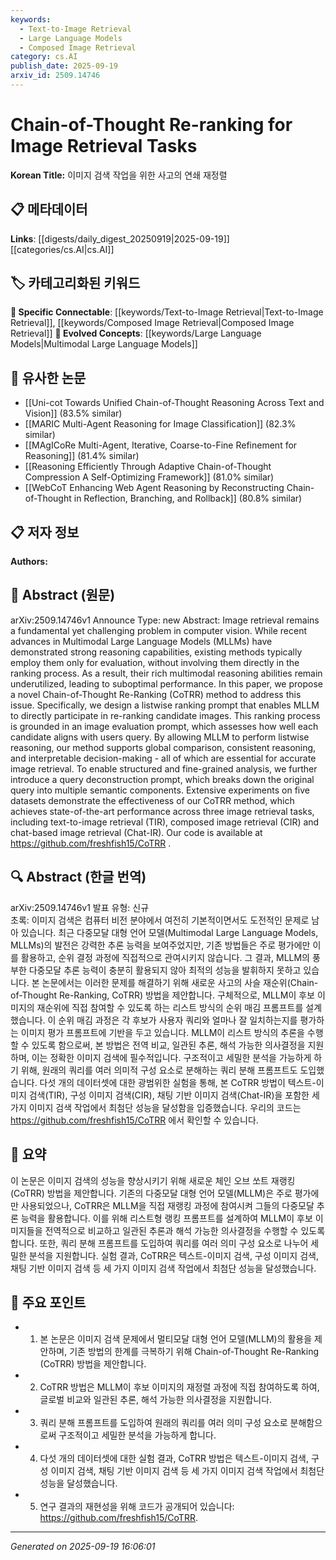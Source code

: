 ```yaml
---
keywords:
  - Text-to-Image Retrieval
  - Large Language Models
  - Composed Image Retrieval
category: cs.AI
publish_date: 2025-09-19
arxiv_id: 2509.14746
---
```


<!-- KEYWORD_LINKING_METADATA:
{
  "processed_timestamp": "2025-09-22 21:53:21.572684",
  "vocabulary_version": "1.0",
  "selected_keywords": [
    "Text-to-Image Retrieval",
    "Large Language Models",
    "Composed Image Retrieval"
  ],
  "rejected_keywords": [
    "Chain-of-Thought Re-Ranking",
    "Image Retrieval"
  ],
  "similarity_scores": {
    "Text-to-Image Retrieval": 0.8,
    "Large Language Models": 0.78,
    "Composed Image Retrieval": 0.79
  },
  "extraction_method": "AI_prompt_based",
  "budget_applied": true
}
-->


# Chain-of-Thought Re-ranking for Image Retrieval Tasks

**Korean Title:** 이미지 검색 작업을 위한 사고의 연쇄 재정렬

## 📋 메타데이터

**Links**: [[digests/daily_digest_20250919|2025-09-19]]   [[categories/cs.AI|cs.AI]]

## 🏷️ 카테고리화된 키워드
**🔗 Specific Connectable**: [[keywords/Text-to-Image Retrieval|Text-to-Image Retrieval]], [[keywords/Composed Image Retrieval|Composed Image Retrieval]]
**🚀 Evolved Concepts**: [[keywords/Large Language Models|Multimodal Large Language Models]]

## 🔗 유사한 논문
- [[Uni-cot Towards Unified Chain-of-Thought Reasoning Across Text and Vision]] (83.5% similar)
- [[MARIC Multi-Agent Reasoning for Image Classification]] (82.3% similar)
- [[MAgICoRe Multi-Agent, Iterative, Coarse-to-Fine Refinement for Reasoning]] (81.4% similar)
- [[Reasoning Efficiently Through Adaptive Chain-of-Thought Compression A Self-Optimizing Framework]] (81.0% similar)
- [[WebCoT Enhancing Web Agent Reasoning by Reconstructing Chain-of-Thought in Reflection, Branching, and Rollback]] (80.8% similar)

## 📋 저자 정보

**Authors:** 

## 📄 Abstract (원문)

arXiv:2509.14746v1 Announce Type: new 
Abstract: Image retrieval remains a fundamental yet challenging problem in computer vision. While recent advances in Multimodal Large Language Models (MLLMs) have demonstrated strong reasoning capabilities, existing methods typically employ them only for evaluation, without involving them directly in the ranking process. As a result, their rich multimodal reasoning abilities remain underutilized, leading to suboptimal performance. In this paper, we propose a novel Chain-of-Thought Re-Ranking (CoTRR) method to address this issue. Specifically, we design a listwise ranking prompt that enables MLLM to directly participate in re-ranking candidate images. This ranking process is grounded in an image evaluation prompt, which assesses how well each candidate aligns with users query. By allowing MLLM to perform listwise reasoning, our method supports global comparison, consistent reasoning, and interpretable decision-making - all of which are essential for accurate image retrieval. To enable structured and fine-grained analysis, we further introduce a query deconstruction prompt, which breaks down the original query into multiple semantic components. Extensive experiments on five datasets demonstrate the effectiveness of our CoTRR method, which achieves state-of-the-art performance across three image retrieval tasks, including text-to-image retrieval (TIR), composed image retrieval (CIR) and chat-based image retrieval (Chat-IR). Our code is available at https://github.com/freshfish15/CoTRR .

## 🔍 Abstract (한글 번역)

arXiv:2509.14746v1 발표 유형: 신규  
초록: 이미지 검색은 컴퓨터 비전 분야에서 여전히 기본적이면서도 도전적인 문제로 남아 있습니다. 최근 다중모달 대형 언어 모델(Multimodal Large Language Models, MLLMs)의 발전은 강력한 추론 능력을 보여주었지만, 기존 방법들은 주로 평가에만 이를 활용하고, 순위 결정 과정에 직접적으로 관여시키지 않습니다. 그 결과, MLLM의 풍부한 다중모달 추론 능력이 충분히 활용되지 않아 최적의 성능을 발휘하지 못하고 있습니다. 본 논문에서는 이러한 문제를 해결하기 위해 새로운 사고의 사슬 재순위(Chain-of-Thought Re-Ranking, CoTRR) 방법을 제안합니다. 구체적으로, MLLM이 후보 이미지의 재순위에 직접 참여할 수 있도록 하는 리스트 방식의 순위 매김 프롬프트를 설계했습니다. 이 순위 매김 과정은 각 후보가 사용자 쿼리와 얼마나 잘 일치하는지를 평가하는 이미지 평가 프롬프트에 기반을 두고 있습니다. MLLM이 리스트 방식의 추론을 수행할 수 있도록 함으로써, 본 방법은 전역 비교, 일관된 추론, 해석 가능한 의사결정을 지원하며, 이는 정확한 이미지 검색에 필수적입니다. 구조적이고 세밀한 분석을 가능하게 하기 위해, 원래의 쿼리를 여러 의미적 구성 요소로 분해하는 쿼리 분해 프롬프트도 도입했습니다. 다섯 개의 데이터셋에 대한 광범위한 실험을 통해, 본 CoTRR 방법이 텍스트-이미지 검색(TIR), 구성 이미지 검색(CIR), 채팅 기반 이미지 검색(Chat-IR)을 포함한 세 가지 이미지 검색 작업에서 최첨단 성능을 달성함을 입증했습니다. 우리의 코드는 https://github.com/freshfish15/CoTRR 에서 확인할 수 있습니다.

## 📝 요약

이 논문은 이미지 검색의 성능을 향상시키기 위해 새로운 체인 오브 쏘트 재랭킹(CoTRR) 방법을 제안합니다. 기존의 다중모달 대형 언어 모델(MLLM)은 주로 평가에만 사용되었으나, CoTRR은 MLLM을 직접 재랭킹 과정에 참여시켜 그들의 다중모달 추론 능력을 활용합니다. 이를 위해 리스트형 랭킹 프롬프트를 설계하여 MLLM이 후보 이미지들을 전역적으로 비교하고 일관된 추론과 해석 가능한 의사결정을 수행할 수 있도록 합니다. 또한, 쿼리 분해 프롬프트를 도입하여 쿼리를 여러 의미 구성 요소로 나누어 세밀한 분석을 지원합니다. 실험 결과, CoTRR은 텍스트-이미지 검색, 구성 이미지 검색, 채팅 기반 이미지 검색 등 세 가지 이미지 검색 작업에서 최첨단 성능을 달성했습니다.

## 🎯 주요 포인트

- 1. 본 논문은 이미지 검색 문제에서 멀티모달 대형 언어 모델(MLLM)의 활용을 제안하며, 기존 방법의 한계를 극복하기 위해 Chain-of-Thought Re-Ranking (CoTRR) 방법을 제안합니다.

- 2. CoTRR 방법은 MLLM이 후보 이미지의 재정렬 과정에 직접 참여하도록 하여, 글로벌 비교와 일관된 추론, 해석 가능한 의사결정을 지원합니다.

- 3. 쿼리 분해 프롬프트를 도입하여 원래의 쿼리를 여러 의미 구성 요소로 분해함으로써 구조적이고 세밀한 분석을 가능하게 합니다.

- 4. 다섯 개의 데이터셋에 대한 실험 결과, CoTRR 방법은 텍스트-이미지 검색, 구성 이미지 검색, 채팅 기반 이미지 검색 등 세 가지 이미지 검색 작업에서 최첨단 성능을 달성했습니다.

- 5. 연구 결과의 재현성을 위해 코드가 공개되어 있습니다: https://github.com/freshfish15/CoTRR.

---

*Generated on 2025-09-19 16:06:01*